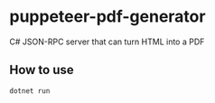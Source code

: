 # puppeteer-pdf-generator
C# JSON-RPC server that can turn HTML into a PDF

## How to use

```shell
dotnet run
```
